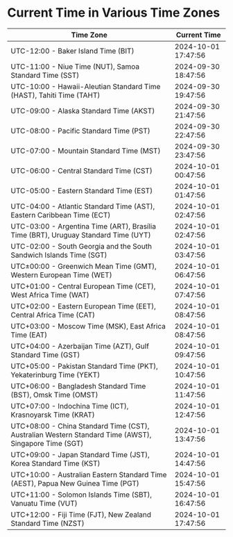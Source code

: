 # Current Time in Various Time Zones

| Time Zone | Current Time |
|-----------|--------------|
| UTC-12:00 - Baker Island Time (BIT) | 2024-10-01 17:47:56 |
| UTC-11:00 - Niue Time (NUT), Samoa Standard Time (SST) | 2024-09-30 18:47:56 |
| UTC-10:00 - Hawaii-Aleutian Standard Time (HAST), Tahiti Time (TAHT) | 2024-09-30 19:47:56 |
| UTC-09:00 - Alaska Standard Time (AKST) | 2024-09-30 21:47:56 |
| UTC-08:00 - Pacific Standard Time (PST) | 2024-09-30 22:47:56 |
| UTC-07:00 - Mountain Standard Time (MST) | 2024-09-30 23:47:56 |
| UTC-06:00 - Central Standard Time (CST) | 2024-10-01 00:47:56 |
| UTC-05:00 - Eastern Standard Time (EST) | 2024-10-01 01:47:56 |
| UTC-04:00 - Atlantic Standard Time (AST), Eastern Caribbean Time (ECT) | 2024-10-01 02:47:56 |
| UTC-03:00 - Argentina Time (ART), Brasília Time (BRT), Uruguay Standard Time (UYT) | 2024-10-01 02:47:56 |
| UTC-02:00 - South Georgia and the South Sandwich Islands Time (SGT) | 2024-10-01 03:47:56 |
| UTC±00:00 - Greenwich Mean Time (GMT), Western European Time (WET) | 2024-10-01 06:47:56 |
| UTC+01:00 - Central European Time (CET), West Africa Time (WAT) | 2024-10-01 07:47:56 |
| UTC+02:00 - Eastern European Time (EET), Central Africa Time (CAT) | 2024-10-01 08:47:56 |
| UTC+03:00 - Moscow Time (MSK), East Africa Time (EAT) | 2024-10-01 08:47:56 |
| UTC+04:00 - Azerbaijan Time (AZT), Gulf Standard Time (GST) | 2024-10-01 09:47:56 |
| UTC+05:00 - Pakistan Standard Time (PKT), Yekaterinburg Time (YEKT) | 2024-10-01 10:47:56 |
| UTC+06:00 - Bangladesh Standard Time (BST), Omsk Time (OMST) | 2024-10-01 11:47:56 |
| UTC+07:00 - Indochina Time (ICT), Krasnoyarsk Time (KRAT) | 2024-10-01 12:47:56 |
| UTC+08:00 - China Standard Time (CST), Australian Western Standard Time (AWST), Singapore Time (SGT) | 2024-10-01 13:47:56 |
| UTC+09:00 - Japan Standard Time (JST), Korea Standard Time (KST) | 2024-10-01 14:47:56 |
| UTC+10:00 - Australian Eastern Standard Time (AEST), Papua New Guinea Time (PGT) | 2024-10-01 15:47:56 |
| UTC+11:00 - Solomon Islands Time (SBT), Vanuatu Time (VUT) | 2024-10-01 16:47:56 |
| UTC+12:00 - Fiji Time (FJT), New Zealand Standard Time (NZST) | 2024-10-01 17:47:56 |
